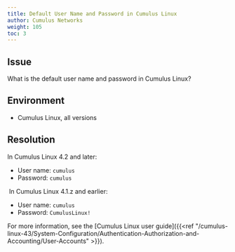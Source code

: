 ```yaml
---
title: Default User Name and Password in Cumulus Linux
author: Cumulus Networks
weight: 105
toc: 3
---
```


## Issue

What is the default user name and password in Cumulus Linux?

## Environment

- Cumulus Linux, all versions

## Resolution

In Cumulus Linux 4.2 and later:

- User name: `cumulus`
- Password: `cumulus`

 In Cumulus Linux 4.1.z and earlier:

- User name: `cumulus`
- Password: `CumulusLinux!`

For more information, see the [Cumulus Linux user guide]({{<ref "/cumulus-linux-43/System-Configuration/Authentication-Authorization-and-Accounting/User-Accounts" >}}).
